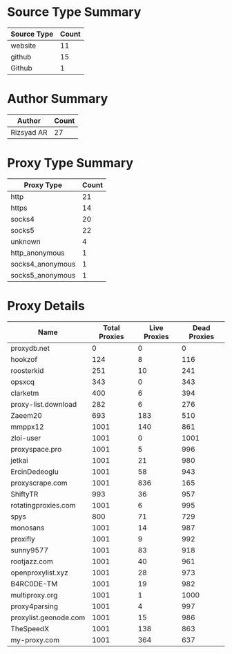 # Source Type Summary

| Source Type | Count |
|-------------|-------|
| website | 11 |
| github | 15 |
| Github | 1 |


# Author Summary

| Author | Count |
|--------|-------|
| Rizsyad AR | 27 |


# Proxy Type Summary

| Proxy Type | Count |
|------------|-------|
| http | 21 |
| https | 14 |
| socks4 | 20 |
| socks5 | 22 |
| unknown | 4 |
| http_anonymous | 1 |
| socks4_anonymous | 1 |
| socks5_anonymous | 1 |


# Proxy Details

| Name | Total Proxies | Live Proxies | Dead Proxies |
|------|---------------|--------------|---------------|
| proxydb.net | 0 | 0 | 0 |
| hookzof | 124 | 8 | 116 |
| roosterkid | 251 | 10 | 241 |
| opsxcq | 343 | 0 | 343 |
| clarketm | 400 | 6 | 394 |
| proxy-list.download | 282 | 6 | 276 |
| Zaeem20 | 693 | 183 | 510 |
| mmppx12 | 1001 | 140 | 861 |
| zloi-user | 1001 | 0 | 1001 |
| proxyspace.pro | 1001 | 5 | 996 |
| jetkai | 1001 | 21 | 980 |
| ErcinDedeoglu | 1001 | 58 | 943 |
| proxyscrape.com | 1001 | 836 | 165 |
| ShiftyTR | 993 | 36 | 957 |
| rotatingproxies.com | 1001 | 6 | 995 |
| spys | 800 | 71 | 729 |
| monosans | 1001 | 14 | 987 |
| proxifly | 1001 | 9 | 992 |
| sunny9577 | 1001 | 83 | 918 |
| rootjazz.com | 1001 | 40 | 961 |
| openproxylist.xyz | 1001 | 28 | 973 |
| B4RC0DE-TM | 1001 | 19 | 982 |
| multiproxy.org | 1001 | 1 | 1000 |
| proxy4parsing | 1001 | 4 | 997 |
| proxylist.geonode.com | 1001 | 15 | 986 |
| TheSpeedX | 1001 | 138 | 863 |
| my-proxy.com | 1001 | 364 | 637 |
